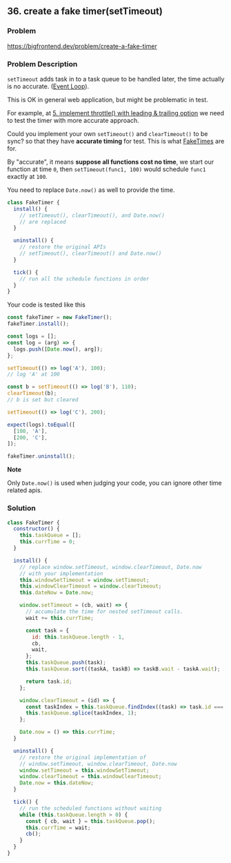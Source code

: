 ## 36. create a fake timer(setTimeout)

### Problem

https://bigfrontend.dev/problem/create-a-fake-timer

### Problem Description

`setTimeout` adds task in to a task queue to be handled later, the time actually is no accurate. ([Event Loop](https://javascript.info/event-loop)).

This is OK in general web application, but might be problematic in test.

For example, at [5. implement throttle() with leading & trailing option](https://bigfrontend.dev/problem/implement-throttle-with-leading-and-trailing-option) we need to test the timer with more accurate approach.

Could you implement your own `setTimeout()` and `clearTimeout()` to be sync? so that they have **accurate timing** for test. This is what [FakeTimes](https://github.com/sinonjs/fake-timers) are for.

By "accurate", it means **suppose all functions cost no time**, we start our function at time `0`, then `setTimeout(func1, 100)` would schedule `func1` exactly at `100`.

You need to replace `Date.now()` as well to provide the time.

```js
class FakeTimer {
  install() {
    // setTimeout(), clearTimeout(), and Date.now()
    // are replaced
  }

  uninstall() {
    // restore the original APIs
    // setTimeout(), clearTimeout() and Date.now()
  }

  tick() {
    // run all the schedule functions in order
  }
}
```

Your code is tested like this

```js
const fakeTimer = new FakeTimer();
fakeTimer.install();

const logs = [];
const log = (arg) => {
  logs.push([Date.now(), arg]);
};

setTimeout(() => log('A'), 100);
// log 'A' at 100

const b = setTimeout(() => log('B'), 110);
clearTimeout(b);
// b is set but cleared

setTimeout(() => log('C'), 200);

expect(logs).toEqual([
  [100, 'A'],
  [200, 'C'],
]);

fakeTimer.uninstall();
```

**Note**

Only `Date.now()` is used when judging your code, you can ignore other time related apis.

### Solution

```js
class FakeTimer {
  constructor() {
    this.taskQueue = [];
    this.currTime = 0;
  }

  install() {
    // replace window.setTimeout, window.clearTimeout, Date.now
    // with your implementation
    this.windowSetTimeout = window.setTimeout;
    this.windowClearTimeout = window.clearTimeout;
    this.dateNow = Date.now;

    window.setTimeout = (cb, wait) => {
      // accumulate the time for nested setTimeout calls.
      wait += this.currTime;

      const task = {
        id: this.taskQueue.length - 1,
        cb,
        wait,
      };
      this.taskQueue.push(task);
      this.taskQueue.sort((taskA, taskB) => taskB.wait - taskA.wait);

      return task.id;
    };

    window.clearTimeout = (id) => {
      const taskIndex = this.taskQueue.findIndex((task) => task.id === id);
      this.taskQueue.splice(taskIndex, 1);
    };

    Date.now = () => this.currTime;
  }

  uninstall() {
    // restore the original implementation of
    // window.setTimeout, window.clearTimeout, Date.now
    window.setTimeout = this.windowSetTimeout;
    window.clearTimeout = this.windowClearTimeout;
    Date.now = this.dateNow;
  }

  tick() {
    // run the scheduled functions without waiting
    while (this.taskQueue.length > 0) {
      const { cb, wait } = this.taskQueue.pop();
      this.currTime = wait;
      cb();
    }
  }
}
```
